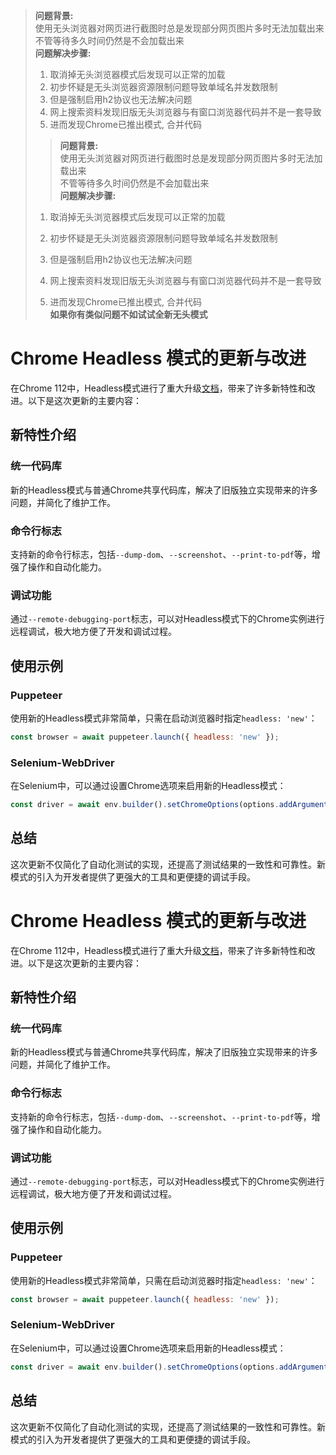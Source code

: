 > **问题背景:**  
> 使用无头浏览器对网页进行截图时总是发现部分网页图片多时无法加载出来  
> 不管等待多久时间仍然是不会加载出来  
> **问题解决步骤:**
> 1. 取消掉无头浏览器模式后发现可以正常的加载
> 2. 初步怀疑是无头浏览器资源限制问题导致单域名并发数限制
> 3. 但是强制启用h2协议也无法解决问题
> 4. 网上搜索资料发现旧版无头浏览器与有窗口浏览器代码并不是一套导致
> 5. 进而发现Chrome已推出模式, 合并代码
>
> > **问题背景:**  
> 使用无头浏览器对网页进行截图时总是发现部分网页图片多时无法加载出来  
> 不管等待多久时间仍然是不会加载出来  
> **问题解决步骤:**
> 1. 取消掉无头浏览器模式后发现可以正常的加载
>
> 2. 初步怀疑是无头浏览器资源限制问题导致单域名并发数限制
> 3. 但是强制启用h2协议也无法解决问题
> 4. 网上搜索资料发现旧版无头浏览器与有窗口浏览器代码并不是一套导致
> 5. 进而发现Chrome已推出模式, 合并代码  
> **如果你有类似问题不如试试全新无头模式**

# Chrome Headless 模式的更新与改进

在Chrome 112中，Headless模式进行了重大升级[文档](https://developer.chrome.com/docs/chromium/new-headless#whats_new_in_headless)，带来了许多新特性和改进。以下是这次更新的主要内容：

## 新特性介绍

### 统一代码库

新的Headless模式与普通Chrome共享代码库，解决了旧版独立实现带来的许多问题，并简化了维护工作。

### 命令行标志

支持新的命令行标志，包括`--dump-dom`、`--screenshot`、`--print-to-pdf`等，增强了操作和自动化能力。

### 调试功能

通过`--remote-debugging-port`标志，可以对Headless模式下的Chrome实例进行远程调试，极大地方便了开发和调试过程。

## 使用示例

### Puppeteer

使用新的Headless模式非常简单，只需在启动浏览器时指定`headless: 'new'`：

```javascript
const browser = await puppeteer.launch({ headless: 'new' });
```

### Selenium-WebDriver

在Selenium中，可以通过设置Chrome选项来启用新的Headless模式：

``` javascript
const driver = await env.builder().setChromeOptions(options.addArguments('--headless=new')).build();
```

## 总结

这次更新不仅简化了自动化测试的实现，还提高了测试结果的一致性和可靠性。新模式的引入为开发者提供了更强大的工具和更便捷的调试手段。

# Chrome Headless 模式的更新与改进

在Chrome 112中，Headless模式进行了重大升级[文档](https://developer.chrome.com/docs/chromium/new-headless#whats_new_in_headless)，带来了许多新特性和改进。以下是这次更新的主要内容：

## 新特性介绍

### 统一代码库

新的Headless模式与普通Chrome共享代码库，解决了旧版独立实现带来的许多问题，并简化了维护工作。

### 命令行标志

支持新的命令行标志，包括`--dump-dom`、`--screenshot`、`--print-to-pdf`等，增强了操作和自动化能力。

### 调试功能

通过`--remote-debugging-port`标志，可以对Headless模式下的Chrome实例进行远程调试，极大地方便了开发和调试过程。

## 使用示例

### Puppeteer

使用新的Headless模式非常简单，只需在启动浏览器时指定`headless: 'new'`：

```javascript
const browser = await puppeteer.launch({ headless: 'new' });
```

### Selenium-WebDriver

在Selenium中，可以通过设置Chrome选项来启用新的Headless模式：

``` javascript
const driver = await env.builder().setChromeOptions(options.addArguments('--headless=new')).build();
```

## 总结

这次更新不仅简化了自动化测试的实现，还提高了测试结果的一致性和可靠性。新模式的引入为开发者提供了更强大的工具和更便捷的调试手段。

